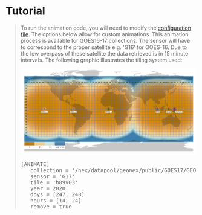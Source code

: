 # Tutorial
>
>
> To run the animation code, you will need to modify the [configuration file](../nex/config/config.toml). The options below allow for custom animations. This animation process is available for GOES16-17 collections. The sensor will have to correspond to the proper satellite e.g. 'G16' for GOES-16. Due to the low overpass of these satellite the data retrieved is in 15 minute intervals. The following graphic illustrates the tiling system used:
>
> <img src="img/globalgridsystem.png"/>
>
> <pre>
> [ANIMATE]
>    collection = '/nex/datapool/geonex/public/GOES17/GEONEX-L1G/'
>    sensor = 'G17'
>    tile = 'h09v03'
>    year = 2020
>    doys = [247, 248]
>    hours = [14, 24]
>    remove = true
></pre>